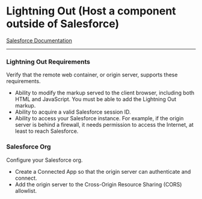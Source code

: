 # Lightning Out (Host a component outside of Salesforce)

[Salesforce Documentation](https://developer.salesforce.com/docs/component-library/documentation/en/lwc/lwc.lightning_out_requirements)

<hr>

### Lightning Out Requirements
Verify that the remote web container, or origin server, supports these requirements.

- Ability to modify the markup served to the client browser, including both HTML and JavaScript. You must be able to add the Lightning Out markup.
- Ability to acquire a valid Salesforce session ID.
- Ability to access your Salesforce instance. For example, if the origin server is behind a firewall, it needs permission to access the Internet, at least to reach Salesforce.

### Salesforce Org
Configure your Salesforce org.
- Create a Connected App so that the origin server can authenticate and connect.
- Add the origin server to the Cross-Origin Resource Sharing (CORS) allowlist.

